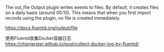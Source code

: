 The out_file Output plugin writes events to files. By default, it creates files on a daily basis (around 00:10). This means that when you first import records using the plugin, no file is created immediately.
  
https://docs.fluentd.org/output/file

使用Fluentd收集Docker容器日志  
https://chanjarster.github.io/post/collect-docker-log-by-fluentd/


